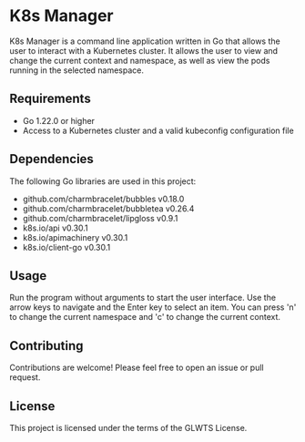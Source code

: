 # K8s Manager

K8s Manager is a command line application written in Go that allows the user to interact with a Kubernetes cluster. It allows the user to view and change the current context and namespace, as well as view the pods running in the selected namespace.

## Requirements

- Go 1.22.0 or higher
- Access to a Kubernetes cluster and a valid kubeconfig configuration file

## Dependencies

The following Go libraries are used in this project:

- github.com/charmbracelet/bubbles v0.18.0
- github.com/charmbracelet/bubbletea v0.26.4
- github.com/charmbracelet/lipgloss v0.9.1
- k8s.io/api v0.30.1
- k8s.io/apimachinery v0.30.1
- k8s.io/client-go v0.30.1

## Usage

Run the program without arguments to start the user interface. Use the arrow keys to navigate and the Enter key to select an item. You can press 'n' to change the current namespace and 'c' to change the current context.

## Contributing

Contributions are welcome! Please feel free to open an issue or pull request.

## License

This project is licensed under the terms of the GLWTS License.
